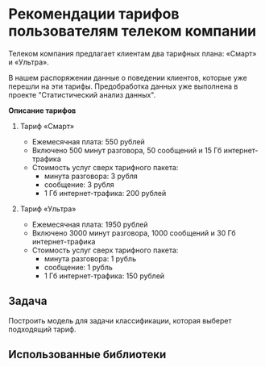 # Рекомендации тарифов пользователям телеком компании
Телеком компания предлагает клиентам два тарифных плана: «Смарт» и «Ультра».

В нашем распоряжении данные о поведении клиентов, которые уже перешли на эти тарифы. Предобработка данных уже выполнена в проекте "Статистический анализ данных".

**Описание тарифов**

1. Тариф «Смарт»
    - Ежемесячная плата: 550 рублей
    - Включено 500 минут разговора, 50 сообщений и 15 Гб интернет-трафика
    - Стоимость услуг сверх тарифного пакета:
        - минута разговора: 3 рубля
        - сообщение: 3 рубля
        - 1 Гб интернет-трафика: 200 рублей

2. Тариф «Ультра»
    - Ежемесячная плата: 1950 рублей
    - Включено 3000 минут разговора, 1000 сообщений и 30 Гб интернет-трафика
    - Стоимость услуг сверх тарифного пакета:
        - минута разговора: 1 рубль
        - сообщение: 1 рубль
        - 1 Гб интернет-трафика: 150 рублей
## Задача
Построить модель для задачи классификации, которая выберет подходящий тариф.
## Использованные библиотеки
